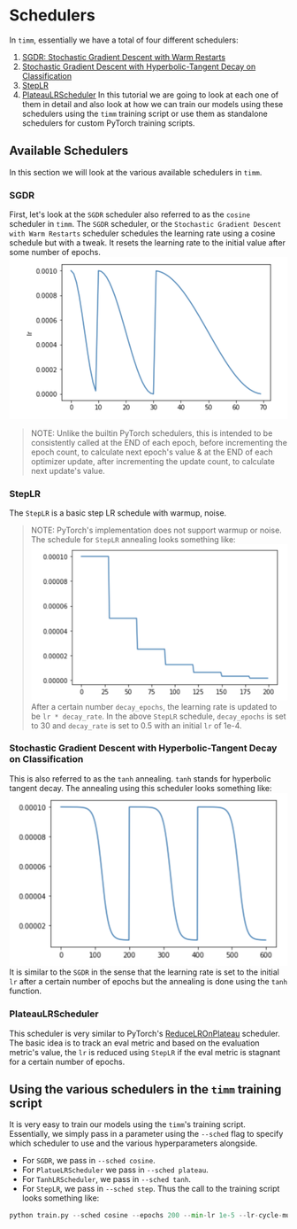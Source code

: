 # Schedulers
In `timm`, essentially we have a total of four different schedulers: 
1. [SGDR: Stochastic Gradient Descent with Warm Restarts](https://arxiv.org/abs/1608.03983)
2. [Stochastic Gradient Descent with Hyperbolic-Tangent Decay on Classification](https://arxiv.org/abs/1806.01593)
3. [StepLR](https://github.com/rwightman/pytorch-image-models/blob/master/timm/scheduler/step_lr.py#L13)
4. [PlateauLRScheduler](https://github.com/rwightman/pytorch-image-models/blob/master/timm/scheduler/plateau_lr.py#L12)
In this tutorial we are going to look at each one of them in detail and also look at how we can train our models using these schedulers using the `timm` training script or use them as standalone schedulers for custom PyTorch training scripts.
## Available Schedulers
In this section we will look at the various available schedulers in `timm`.
### SGDR
First, let's look at the `SGDR` scheduler also referred to as the `cosine` scheduler in `timm`. 
The `SGDR` scheduler, or the `Stochastic Gradient Descent with Warm Restarts` scheduler schedules the learning rate using a cosine schedule but with a tweak. It resets the learning rate to the initial value after some number of epochs. 
![](figure/SGDR.png)
> NOTE:  Unlike the builtin PyTorch schedulers, this is intended to be consistently called at the END of each epoch, before incrementing the epoch count, to calculate next epoch's value & at the END of each optimizer update, after incrementing the update count, to calculate next update's value.
### StepLR
The `StepLR` is a basic step LR schedule with warmup, noise. 
> NOTE: PyTorch's implementation does not support warmup or noise. 
The schedule for `StepLR` annealing looks something like: 
![](figure/StepLR.png)
After a certain number `decay_epochs`, the learning rate is updated to be `lr * decay_rate`. In the above `StepLR` schedule, `decay_epochs` is set to 30 and `decay_rate` is set to 0.5 with an initial `lr` of 1e-4.
### Stochastic Gradient Descent with Hyperbolic-Tangent Decay on Classification 
This is also referred to as the `tanh` annealing. `tanh` stands for hyperbolic tangent decay. The annealing using this scheduler looks something like: 
![](figure/Tanh.png)
It is similar to the `SGDR` in the sense that the learning rate is set to the initial `lr` after a certain number of epochs but the annealing is done using the `tanh` function. 
### PlateauLRScheduler
This scheduler is very similar to PyTorch's [ReduceLROnPlateau](https://pytorch.org/docs/stable/_modules/torch/optim/lr_scheduler.html#ReduceLROnPlateau) scheduler. The basic idea is to track an eval metric and based on the evaluation metric's value, the `lr` is reduced using `StepLR` if the eval metric is stagnant for a certain number of epochs. 
## Using the various schedulers in the `timm` training script
It is very easy to train our models using the `timm`'s training script. Essentially, we simply pass in a parameter using the `--sched` flag to specify which scheduler to use and the various hyperparameters alongside. 
- For `SGDR`, we pass in `--sched cosine`. 
- For `PlatueLRScheduler` we pass in `--sched plateau`. 
- For `TanhLRScheduler`, we pass in `--sched tanh`.
- For `StepLR`, we pass in `--sched step`.
Thus the call to the training script looks something like: 
```python 
python train.py --sched cosine --epochs 200 --min-lr 1e-5 --lr-cycle-mul 2 --lr-cycle-limit 2 
```
